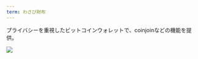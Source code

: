 ```yaml
---
term: わさび財布
---
```

プライバシーを重視したビットコインウォレットで、coinjoinなどの機能を提供。

![](../../dictionnaire/assets/48.webp)